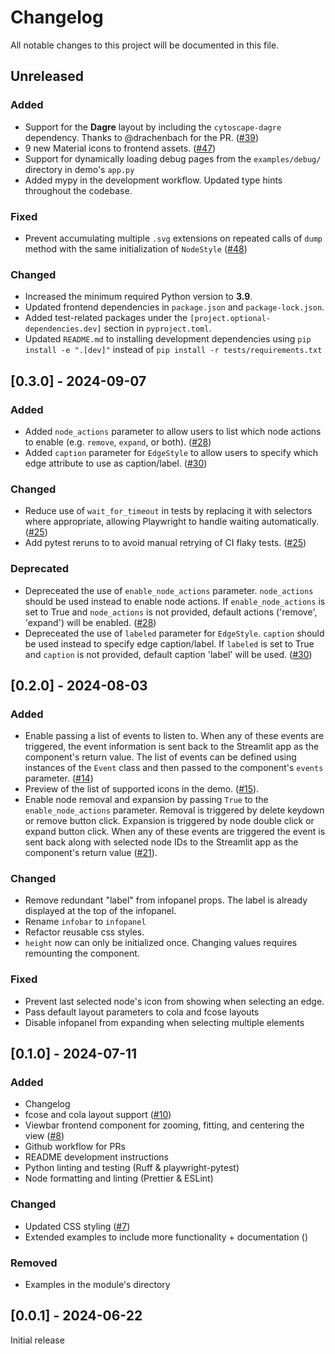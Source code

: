 # Changelog

All notable changes to this project will be documented in this file.

## Unreleased

### Added

-   Support for the **Dagre** layout by including the `cytoscape-dagre` dependency.
    Thanks to @drachenbach for the PR.  ([#39](https://github.com/AlrasheedA/st-link-analysis/pull/39))
-   9 new Material icons to frontend assets. ([#47](https://github.com/AlrasheedA/st-link-analysis/pull/47))
-   Support for dynamically loading debug pages from the `examples/debug/` directory in demo's `app.py`
-   Added mypy in the development workflow. Updated type hints throughout the codebase.

### Fixed
-   Prevent accumulating multiple `.svg` extensions on repeated calls of `dump` 
    method with the same initialization of `NodeStyle` ([#48](https://github.com/AlrasheedA/st-link-analysis/issues/48))

### Changed

-   Increased the minimum required Python version to **3.9**.
-   Updated frontend dependencies in `package.json` and `package-lock.json`.
-   Added test-related packages under the `[project.optional-dependencies.dev]`
    section in `pyproject.toml`.
-   Updated `README.md` to  installing development dependencies using
    `pip install -e ".[dev]"` instead of `pip install -r tests/requirements.txt`

## [0.3.0] - 2024-09-07

### Added

-   Added `node_actions` parameter to allow users to list which node actions to
    enable (e.g. `remove`, `expand`, or both).
    ([#28](https://github.com/AlrasheedA/st-link-analysis/pull/28))
-   Added `caption` parameter for `EdgeStyle` to allow users to specify which edge
    attribute to use as caption/label.
    ([#30](https://github.com/AlrasheedA/st-link-analysis/pull/30))

### Changed

-   Reduce use of `wait_for_timeout` in tests by replacing it with selectors where
    appropriate, allowing Playwright to handle waiting automatically.
    ([#25](https://github.com/AlrasheedA/st-link-analysis/pull/25))
-   Add pytest reruns to to avoid manual retrying of CI flaky tests.
    ([#25](https://github.com/AlrasheedA/st-link-analysis/pull/25))

### Deprecated

-   Depreceated the use of `enable_node_actions` parameter. `node_actions` should be
    used instead to enable node actions. If `enable_node_actions` is set to True
    and `node_actions` is not provided, default actions ('remove', 'expand')
    will be enabled.
    ([#28](https://github.com/AlrasheedA/st-link-analysis/pull/28))
-   Depreceated the use of `labeled` parameter for `EdgeStyle`. `caption` should be
    used instead to specify edge caption/label. If `labeled` is set to True and `caption`
    is not provided, default caption 'label' will be used.
    ([#30](https://github.com/AlrasheedA/st-link-analysis/pull/30)) 

## [0.2.0] - 2024-08-03

### Added

-   Enable passing a list of events to listen to. When any of these events are triggered,
    the event information is sent back to the Streamlit app as the component's return
    value. The list of events can be defined using instances of the `Event` class and
    then passed to the component's `events` parameter.
    ([#14](https://github.com/AlrasheedA/st-link-analysis/pull/14))
-   Preview of the list of supported icons in the demo.
    ([#15](https://github.com/AlrasheedA/st-link-analysis/pull/15)).
-   Enable node removal and expansion by passing `True` to the `enable_node_actions`
    parameter. Removal is triggered by delete keydown or remove button click. Expansion
    is triggered by node double click or expand button click. When any of these events
    are triggered the event is sent back along with selected node IDs to the Streamlit
    app as the component's return value
    ([#21](https://github.com/AlrasheedA/st-link-analysis/pull/21)).

### Changed

-   Remove redundant "label" from infopanel props. The label is already displayed at
    the top of the infopanel.
-   Rename `infobar` to `infopanel`
-   Refactor reusable css styles.
-   `height` now can only be initialized once. Changing values requires remounting
    the component.

### Fixed

-   Prevent last selected node's icon from showing when selecting an edge.
-   Pass default layout parameters to cola and fcose layouts
-   Disable infopanel from expanding when selecting multiple elements

## [0.1.0] - 2024-07-11

### Added

-   Changelog
-   fcose and cola layout support ([#10](https://github.com/AlrasheedA/st-link-analysis/pull/10))
-   Viewbar frontend component for zooming, fitting, and centering the view ([#8](https://github.com/AlrasheedA/st-link-analysis/pull/8))
-   Github workflow for PRs
-   README development instructions
-   Python linting and testing (Ruff & playwright-pytest)
-   Node formatting and linting (Prettier & ESLint)

### Changed

-   Updated CSS styling ([#7](https://github.com/AlrasheedA/st-link-analysis/pull/7))
-   Extended examples to include more functionality + documentation ()

### Removed

-   Examples in the module's directory

## [0.0.1] - 2024-06-22

Initial release
